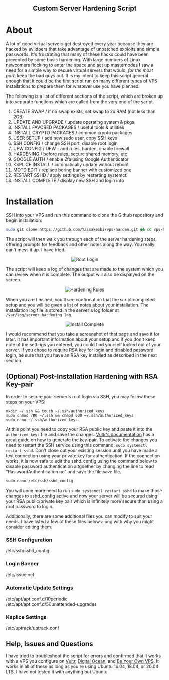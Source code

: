 ## <p align="center">Custom Server Hardening Script</p>


# About

A lot of good virtual servers get destroyed every year because they are hacked by evildoers that take advantage of unpatched exploits and simple passwords. It's frustrating that many of these hacks could have been prevented by some basic hardening. With large numbers of Linux newcomers flocking to enter the space and set up masternodes I saw a need for a simple way to secure virtual servers that would, *for the most part*, keep the bad guys out. It is my intent to keep this script general enough that it could be the first script run on many different types of VPS installations to prepare them for whatever use you have planned.

The following is a list of different sections of the script, which are broken up into separate functions which are called from the very end of the script. 

1. CREATE SWAP / if no swap exists, set swap to 2x RAM (not less than 2GB)
2. UPDATE AND UPGRADE / update operating system & pkgs
3. INSTALL FAVORED PACKAGES / useful tools & utilities
4. INSTALL CRYPTO PACKAGES / common crypto packages
5. USER SETUP / add new sudo user, copy SSH keys
6. SSH CONFIG / change SSH port, disable root login
7. UFW CONFIG / UFW - add rules, harden, enable firewall
8. HARDENING / before rules, secure shared memory, etc
9. GOOGLE AUTH / enable 2fa using Google Authenticator
10. KSPLICE INSTALL / automatically update without reboot
11. MOTD EDIT / replace boring banner with customized one
12. RESTART SSHD / apply settings by restarting systemctl
13. INSTALL COMPLETE / display new SSH and login info

# Installation

SSH into your VPS and run this command to clone the Github repository and begin installation:

```bash
sudo git clone https://github.com/Yassakesbi/vps-harden.git && cd vps-harden && sudo bash get-hard.sh
```

The script will then walk you through each of the server hardening steps, offering prompts for feedback and other notes along the way. You really can't mess it up. I have tried.

<p align="center"><img src="/media/07. root login.png" alt="Root Login"></p>

The script will keep a log of changes that are made to the system which you can review when it is complete. The output will also be dispalyed on the screen.

<p align="center"><img src="/media/11. hardening rules.png" alt="Hardening Rules"></p>

When you are finished, you'll see confirmation that the script completed setup and you will be given a list of notes about your installation. The installation log file is stored in the server's log folder at `/var/log/server_hardening.log`

<p align="center"><img src="/media/15 install complete.png" alt="Install Complete"></p>

I would recommend that you take a screenshot of that page and save it for later. It has important information about your setup and if you don't keep note of the settings you entered, you could find yourself locked out of your server.  If you chose to require RSA key for login and disabled password login, be sure that you have an RSA key installed as described in the next section.

## (Optional) Post-Installation Hardening with RSA Key-pair

In order to secure your server's root login via SSH, you may follow these steps on your VPS:
```
mkdir ~/.ssh && touch ~/.ssh/authorized_keys
sudo chmod 700 ~/.ssh && chmod 600 ~/.ssh/authorized_keys
sudo nano ~/.ssh/authorized_keys
```
At this point you need to copy your RSA public key and paste it into the `authorized_keys` file and save the changes.  [Vultr's documentation](https://www.vultr.com/docs/how-do-i-generate-ssh-keys/) has a great guide on how to generate the key-pair. To activate the changes you need to restart the SSH service using this command: `sudo systemctl restart sshd`. Don't close out your existing session until you have made a test connection using your private key for authentication. If the connection works, it is now safe to edit the sshd_config using the command below to disable password authentication altgoether by changing the line to read “PasswordAuthentication no” and save the file save file.
```
sudo nano /etc/ssh/sshd_config
```

You will once more need to run `sudo systemctl restart sshd` to make those changes to sshd_config active and now your server will be secured using your RSA public/private key pair which is infinitely more secure than using a root password to login.


Additionally, there are some additional files you can modify to suit your needs. I have listed a few of these files below along with why you might consider editing them.


### SSH Configuration
/etc/ssh/sshd_config

### Login Banner
/etc/issue.net

### Automatic Update Settings
/etc/apt/apt.conf.d/10periodic<br/>
/etc/apt/apt.conf.d/50unattended-upgrades<br/>

### Ksplice Settings
/etc/uptrack/uptrack.conf

## Help, Issues and Questions

I have tried to troubleshoot the script for errors and confirmed that it works with a VPS you configure on [Vultr](https://www.vultr.com/?ref=7568060), 
[Digital Ocean](https://www.digitalocean.com/?refcode=bd6020302487), and [Be Your Own VPS](https://www.youtube.com/playlist?list=PLTblguczzdyajCPQGlpJjHUvSNV8WNsGQ). It works in all of these as long as you're using Ubuntu 16.04, 18.04, or 20.04 LTS. I have not tested it with anything but Ubuntu.
